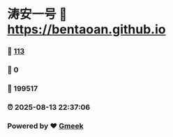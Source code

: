 # 涛安一号 :link: https://bentaoan.github.io 
### :page_facing_up: [113](https://bentaoan.github.io/tag.html) 
### :speech_balloon: 0 
### :hibiscus: 199517 
### :alarm_clock: 2025-08-13 22:37:06 
### Powered by :heart: [Gmeek](https://github.com/Meekdai/Gmeek)
